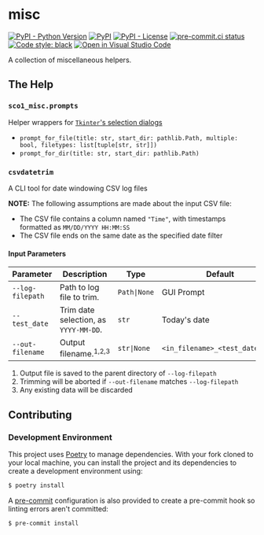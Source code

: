# misc
[![PyPI - Python Version](https://img.shields.io/pypi/pyversions/sco1-misc)](https://pypi.org/project/sco1-misc/)
[![PyPI](https://img.shields.io/pypi/v/sco1-misc)](https://pypi.org/project/sco1-misc/)
[![PyPI - License](https://img.shields.io/pypi/l/sco1-misc?color=magenta)](https://github.com/sco1/sco1-misc/blob/main/LICENSE)
[![pre-commit.ci status](https://results.pre-commit.ci/badge/github/sco1/sco1-misc/main.svg)](https://results.pre-commit.ci/latest/github/sco1/sco1-misc/main)
[![Code style: black](https://img.shields.io/badge/code%20style-black-black)](https://github.com/psf/black)
[![Open in Visual Studio Code](https://img.shields.io/badge/Open%20in-VSCode.dev-blue)](https://vscode.dev/github.com/sco1/sco1-misc)

A collection of miscellaneous helpers.

## The Help
### `sco1_misc.prompts`
Helper wrappers for [`Tkinter`'s selection dialogs](https://docs.python.org/3/library/dialog.html)

  * `prompt_for_file(title: str, start_dir: pathlib.Path, multiple: bool, filetypes: list[tuple[str, str]])`
  * `prompt_for_dir(title: str, start_dir: pathlib.Path)`

### `csvdatetrim`
A CLI tool for date windowing CSV log files

**NOTE:** The following assumptions are made about the input CSV file:
  * The CSV file contains a column named `"Time"`, with timestamps formatted as `MM/DD/YYYY HH:MM:SS` 
  * The CSV file ends on the same date as the specified date filter

#### Input Parameters
| Parameter        | Description                           | Type         | Default                         |
|------------------|---------------------------------------|--------------|---------------------------------|
| `--log-filepath` | Path to log file to trim.             | `Path\|None` | GUI Prompt                      |
| `--test_date`    | Trim date selection, as `YYYY-MM-DD`. | `str`        | Today's date                    |
| `--out-filename` | Output filename.<sup>1,2,3</sup>      | `str\|None`  | `<in_filename>_<test_date>.csv` |

1. Output file is saved to the parent directory of `--log-filepath`
2. Trimming will be aborted if `--out-filename` matches `--log-filepath`
3. Any existing data will be discarded

## Contributing
### Development Environment
This project uses [Poetry](https://python-poetry.org/) to manage dependencies. With your fork cloned to your local machine, you can install the project and its dependencies to create a development environment using:

```bash
$ poetry install
```

A [pre-commit](https://pre-commit.com) configuration is also provided to create a pre-commit hook so linting errors aren't committed:

```bash
$ pre-commit install
```